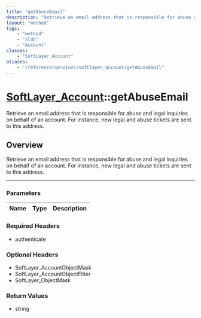 ```yaml
---
title: "getAbuseEmail"
description: "Retrieve an email address that is responsible for abuse and legal inquiries on behalf of an account. For instance, new l... "
layout: "method"
tags:
    - "method"
    - "sldn"
    - "Account"
classes:
    - "SoftLayer_Account"
aliases:
    - "/reference/services/softlayer_account/getAbuseEmail"
---
```

# [SoftLayer_Account](/reference/services/SoftLayer_Account)::getAbuseEmail

Retrieve an email address that is responsible for abuse and legal inquiries on behalf of an account. For instance, new legal and abuse tickets are sent to this address.


## Overview 
Retrieve an email address that is responsible for abuse and legal inquiries on behalf of an account. For instance, new legal and abuse tickets are sent to this address.

-----

### Parameters 
|Name | Type | Description |
| --- | --- | --- |


### Required Headers
* authenticate


### Optional Headers
* SoftLayer_AccountObjectMask
* SoftLayer_AccountObjectFilter
* SoftLayer_ObjectMask

### Return Values
* string




